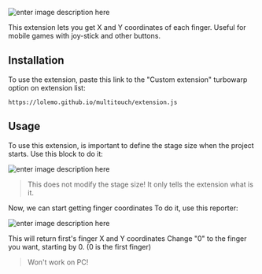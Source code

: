 
![enter image description here](https://github.com/LOLEMO/multitouch/blob/main/logo%20%281%29.png?raw=true)

This extension lets you get X and Y coordinates of each finger.
Useful for mobile games with joy-stick and other buttons.


## Installation
To use the extension, paste this link to the "Custom extension" turbowarp option on extension list:

    https://lolemo.github.io/multitouch/extension.js
## Usage
To use this extension, is important to define the stage size when the project starts. Use this block to do it:

![enter image description here](https://raw.githubusercontent.com/LOLEMO/multitouch/main/imagen_2023-02-02_192306062.png)

> This does not modify the stage size! It only tells the extension what is it.

Now, we can start getting finger coordinates
To do it, use this reporter:

![enter image description here](https://github.com/LOLEMO/multitouch/blob/main/imagen_2023-02-02_192804782.png?raw=true)


This will return first's finger X and Y coordinates
Change "0" to the finger you want, starting by 0. (0 is the first finger)

> Won't work on PC!

